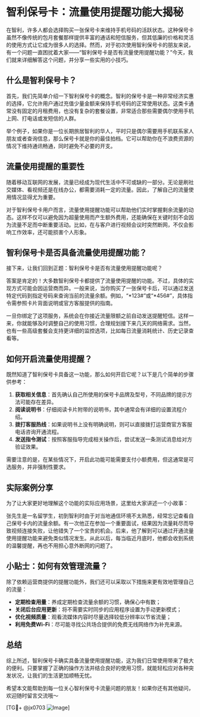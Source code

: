 # 智利保号卡：流量使用提醒功能大揭秘

在智利，许多人都会选择购买一张保号卡来维持手机号码的活跃状态。这种保号卡虽然不像传统的包月套餐那样提供丰富的通话和短信服务，但其低廉的价格和灵活的使用方式让它成为很多人的选择。然而，对于初次使用智利保号卡的朋友来说，有一个问题一直困扰着大家——“智利保号卡是否有流量使用提醒功能？”今天，我们就来详细解答这个问题，并分享一些实用的小技巧。

## 什么是智利保号卡？

首先，我们先简单介绍一下智利保号卡的概念。智利的保号卡是一种非常经济实惠的选择，它允许用户通过充值少量金额来保持手机号码的正常使用状态。这类卡通常没有固定的月租费用，也没有复杂的套餐设置，非常适合那些需要偶尔使用手机上网、打电话或发短信的人群。

举个例子，如果你是一位长期旅居智利的华人，平时只是偶尔需要用手机联系家人朋友或者查询信息，那么保号卡就是你的最佳拍档。它可以帮助你在不浪费资源的情况下维持通讯畅通，同时避免不必要的开支。

## 流量使用提醒的重要性

随着移动互联网的发展，流量已经成为现代生活中不可或缺的一部分。无论是刷社交媒体、看视频还是在线办公，都需要消耗一定的流量。因此，了解自己的流量使用情况显得尤为重要。

对于智利保号卡用户而言，流量使用提醒功能可以帮助他们实时掌握剩余流量的动态。这样不仅可以避免因为超量使用而产生额外费用，还能确保在关键时刻不会因为流量不足而中断重要活动。比如，在与客户进行视频会议时突然断网，不仅会影响工作效率，还可能损害个人形象。

## 智利保号卡是否具备流量使用提醒功能？

接下来，让我们回到正题：智利保号卡是否有流量使用提醒功能呢？

答案是肯定的！大多数智利保号卡都提供了流量使用提醒的功能。不过，具体的实现方式可能会因运营商而异。一般来说，当你购买了一张保号卡后，可以通过发送特定代码到指定号码来查询当前的流量余额。例如，“*123#”或“*456#”，具体指令需参照卡片背面说明或官方客服提供的指南。

一旦你绑定了这项服务，系统会在你接近流量限额之前自动发送提醒短信。这样一来，你就能够及时调整自己的使用习惯，合理规划接下来几天的网络需求。当然，也有一些高级套餐会支持更详细的监控选项，比如每日流量消耗统计、历史记录查看等。

## 如何开启流量使用提醒？

既然知道了智利保号卡具备这一功能，那么如何开启它呢？以下是几个简单的步骤供参考：

1. **获取相关信息**：首先确认自己所使用的保号卡品牌及型号，不同品牌的提示方法可能存在差异。
2. **阅读说明书**：仔细阅读卡片附带的说明书，其中通常会有详细的设置流程介绍。
3. **拨打客服热线**：如果说明书上没有明确说明，则可以直接拨打运营商官方客服电话咨询开通流程。
4. **发送指令测试**：按照客服指导完成相关操作后，尝试发送一条测试消息给对方验证效果。

需要注意的是，在某些情况下，开启此功能可能需要支付小额费用，但这通常是可选服务，并非强制性要求。

## 实际案例分享

为了让大家更好地理解这个功能的实际应用场景，这里给大家讲述一个小故事：

张先生是一名留学生，初到智利时由于对当地通信环境不太熟悉，经常忘记查看自己保号卡内的流量余额。有一次他正在参加一个重要面试，结果因为流量耗尽而导致视频连接失败，让他错失了一个宝贵的机会。后来，他了解到可以通过开通流量使用提醒功能来避免类似情况发生。从此以后，每当临近月底时，他都会收到系统的温馨提醒，再也不用担心意外断网的问题了。

## 小贴士：如何有效管理流量？

除了依赖运营商提供的提醒功能外，我们还可以采取以下措施来更有效地管理自己的流量：

- **定期检查用量**：养成定期检查流量余额的习惯，确保心中有数；
- **关闭后台应用更新**：将不需要实时同步的应用程序设置为手动更新模式；
- **优化视频质量**：观看流媒体内容时尽量选择较低分辨率以节省流量；
- **利用免费Wi-Fi**：尽可能寻找公共场合提供的免费无线网络作为补充来源。

## 总结

综上所述，智利保号卡确实具备流量使用提醒功能，这为我们日常使用带来了极大的便利。只要掌握了正确的操作方法并结合良好的使用习惯，就能轻松应对各种突发状况，让我们的生活更加顺畅无忧。

希望本文能帮助到每一位关心智利保号卡流量问题的朋友！如果你还有其他疑问，欢迎随时留言交流哦～

[TG💪+ @jx0703 ![Image](https://github.com/user-attachments/assets/dbca1d08-cadb-493c-b0ec-ad6f7a83f270)]
